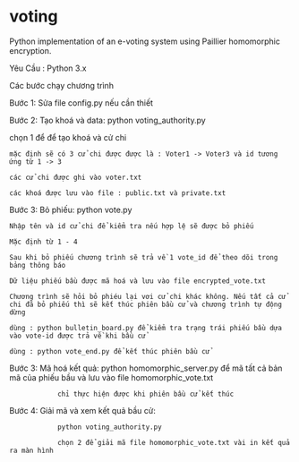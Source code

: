 # voting
Python implementation of an e-voting system using Paillier homomorphic encryption.

Yêu Cầu : Python 3.x

Các bước chạy chương trình

Bước 1: Sửa file config.py nếu cần thiết

Bước 2: Tạo khoá và data:
             		 python voting_authority.py

  chọn 1 để để tạo khoá và cử chi 

	mặc định sẽ có 3 cử chi được được là : Voter1 -> Voter3 và id tương ứng từ 1 -> 3 

	các cử chi được ghi vào voter.txt

	các khoá được lưu vào file : public.txt và private.txt
	
Bước 3: Bỏ phiếu:
					python vote.py

	Nhập tên và id cử chi để kiểm tra nếu hợp lệ sẽ được bỏ phiếu

	Mặc định từ 1 - 4

	Sau khi bỏ phiếu chương trình sẽ trả về 1 vote_id để theo dõi trong bảng thông báo

	Dữ liệu phiếu bầu được mã hoá và lưu vào file encrypted_vote.txt

	Chương trình sẽ hỏi bỏ phiéu lại vơi cử chi khác không. Nếu tất cả cử chi đã bỏ phiếu thì sẽ kết thúc phiên bầu cử và chương trình tự động dừng
	
	dùng : python bulletin_board.py để kiểm tra trạng trái phiếu bầu dựa vào vote-id được trả về khi bầu cử
  
	dùng : python vote_end.py để kết thúc phiên bầu cử
	
Bước 3: Mã hoá kết quả:
				python homomorphic_server.py để mã tất cả bản mã của phiếu bầu và lưu vào file homomorphic_vote.txt

				chỉ thực hiện được khi phiên bầu cử kết thúc

Bước 4: Giải mã và xem kết quả bầu cử:

				python voting_authority.py

				chọn 2 để giải mã file homomorphic_vote.txt vài in kết quả ra màn hình
